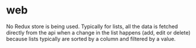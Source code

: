 # web

No Redux store is being used. Typically for lists, all the data is fetched directly from the api when a change in the list happens (add, edit or delete) because lists typically are sorted by a column and filtered by a value.

